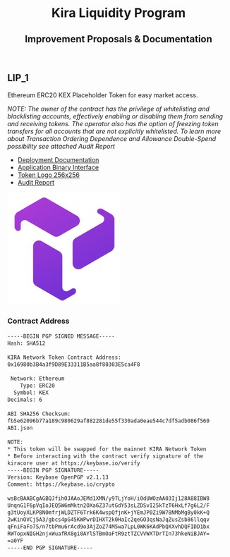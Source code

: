 <div align="center">
  <h1>Kira Liquidity Program</h1>
  <h2>Improvement Proposals & Documentation</h2>
  <br/>  
</div>

## LIP_1

Ethereum ERC20 KEX Placeholder Token for easy market access.

_NOTE: The owner of the contract has the privilege of whitelisting and blacklisting accounts, effectively enabling or disabling them from sending and receiving tokens. The operator also has the option of freezing token transfers for all accounts that are not explicitly whitelisted. To learn more about Transaction Ordering Dependence and    Allowance Double-Spend possibility see attached Audit Report_

* [Deployment Documentation](./LIP_1/README.md)
* [Application Binary Interface](./LIP_1/ABI.json)
* [Token Logo 256x256](./LIP_1/doc/KEX-256x256.png)
* [Audit Report](./LIP_1/audit.pdf)

![picture 1](./LIP_1/doc/KEX-256x256.png)  

### Contract Address

```
-----BEGIN PGP SIGNED MESSAGE-----
Hash: SHA512

KIRA Network Token Contract Address:
0x16980b3B4a3f9D89E33311B5aa8f80303E5ca4F8

 Network: Ethereum
    Type: ERC20
  Symbol: KEX
Decimals: 6

ABI SHA256 Checksum:
fb5e62096b77a189c980629af882281de55f330ada0eae544c7df5adb086f560  ABI.json

NOTE: 
* This token will be swapped for the mainnet KIRA Network Token 
* Before interacting with the contract verify signature of the kiracore user at https://keybase.io/verify
-----BEGIN PGP SIGNATURE-----
Version: Keybase OpenPGP v2.1.13
Comment: https://keybase.io/crypto

wsBcBAABCgAGBQJfihOJAAoJEMd1XMN/y97LjYoH/i0dUWOzAA03Ij128A88IBW8
UnqnG1F6pVqIoJEQ5W6mMktn2OXa6Z37utGdY53sLZDSvI25kTzT6HxLf7g6L2/F
g3tUoyXLKP8N0mfrjWLDZTF6Trk6K4wspQfjnK+jYEmJP0Zi9W78NMbMgBy0kK+Q
2wKinOVCj5A3/gbcs4pG45KWPwrDIHXT2k0HaIc2qeGO3qsNaJqZusZsb86llqqv
qFniFaFo7S/n7tbPmu6rAcd9o3AjZoZ74M5wa7LpL0WK6KAdPbQXXvhDQFIDD1bx
RWTopxNIGH2njxWuafRX8gi0AYlSTBmOaFtR9ztTZCVVWXTDrTIn73hkeNiBJAY=
=a0YF
-----END PGP SIGNATURE-----

```